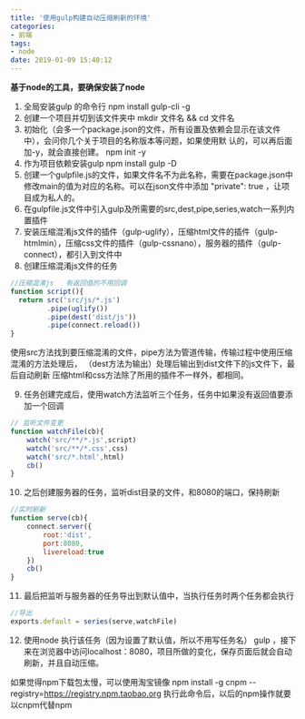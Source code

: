 ```yaml
---
title: '使用gulp构建自动压缩刷新的环境'
categories:
- 前端
tags:
- node
date: 2019-01-09 15:40:12
---
```


 **基于node的工具，要确保安装了node**

 1. 全局安装gulp 的命令行  npm install gulp-cli -g
 2. 创建一个项目并切到该文件夹中   mkdir   文件名 && cd 文件名
 3. 初始化（会多一个package.json的文件，所有设置及依赖会显示在该文件中），会问你几个关于项目的名称版本等问题，如果使用默     认的，可以再后面加-y，就会直接创建。  npm init  -y
 4. 作为项目依赖安装gulp   npm install gulp -D
 5. 创建一个gulpfile.js的文件，如果文件名不为此名称，需要在package.json中修改main的值为对应的名称。可以在json文件中添加 "private": true ，让项目成为私人的。
 6. 在gulpfile.js文件中引入gulp及所需要的src,dest,pipe,series,watch一系列内置插件
 7. 安装压缩混淆js文件的插件（gulp-uglify），压缩html文件的插件（gulp-htmlmin），压缩css文件的插件（gulp-cssnano），服务器的插件（gulp-connect），都引入到文件中
 8. 创建压缩混淆js文件的任务
 
```javascript
//压缩混淆js   有返回值的不用回调
function script(){
  return src('src/js/*.js')
         .pipe(uglify())
         .pipe(dest('dist/js'))
         .pipe(connect.reload())
}
```

使用src方法找到要压缩混淆的文件，pipe方法为管道传输，传输过程中使用压缩混淆的方法处理后，
（dest方法为输出）处理后输出到dist文件下的js文件下，最后自动刷新
压缩html和css方法除了所用的插件不一样外，都相同。

 9. 任务创建完成后，使用watch方法监听三个任务，任务中如果没有返回值要添加一个回调

```javascript
// 监听文件变更
function watchFile(cb){
    watch('src/**/*.js',script)
    watch('src/**/*.css',css)
    watch('src/*.html',html)
    cb()
}
```

 10. 之后创建服务器的任务，监听dist目录的文件，和8080的端口，保持刷新

```javascript
//实时刷新
function serve(cb){
    connect.server({
        root:'dist',
        port:8080,
        livereload:true
    })
    cb()
}
```

 11. 最后把监听与服务器的任务导出到默认值中，当执行任务时两个任务都会执行
 

```javascript
//导出
exports.default = series(serve,watchFile)
```

 12. 使用node 执行该任务（因为设置了默认值，所以不用写任务名）  gulp ，接下来在浏览器中访问localhost：8080，项目所做的变化，保存页面后就会自动刷新，并且自动压缩。



如果觉得npm下载包太慢，可以使用淘宝镜像
npm install -g cnpm --registry=https://registry.npm.taobao.org
执行此命令后，以后的npm操作就要以cnpm代替npm